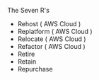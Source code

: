 The Seven R's
- Rehost       ( AWS Cloud )
- Replatform ( AWS Cloud )
- Relocate     ( AWS Cloud )
- Refactor    ( AWS Cloud )
- Retire
- Retain
- Repurchase